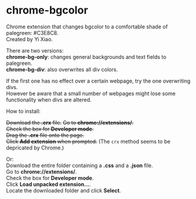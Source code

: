 # chrome-bgcolor

Chrome extension that changes bgcolor to a comfortable shade of palegreen: #C3E8C8.  
Created by Yi Xiao.

There are two versions:  
**chrome-bg-only**: changes general backgrounds and text fields to palegreen.  
**chrome-bg-div**: also overwrites all div colors. 

If the first one has no effect over a certain webpage, try the one overwriting divs.  
However be aware that a small number of webpages might lose some functionality when divs are altered.

How to install:

~~Download the **.crx** file.~~
~~Go to **chrome://extensions/**.~~  
~~Check the box for **Developer mode**.~~  
~~Drag the **.crx** file onto the page.~~  
~~Click **Add extension** when prompted.~~
(The `crx` method seems to be depricated by Chrome.)

Or:  
Download the entire folder containing a **.css** and a **.json** file.   
Go to **chrome://extensions/**.  
Check the box for **Developer mode**.  
Click **Load unpacked extension...**.  
Locate the downloaded folder and click **Select**.
